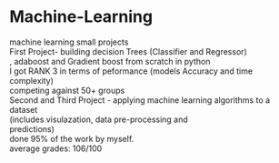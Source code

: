# Machine-Learning
machine learning small projects</br>
First Project- building decision Trees (Classifier and Regressor) </br>
              , adaboost and Gradient boost from scratch in python </br>
              I got RANK 3 in terms of peformance (models Accuracy and time complexity)</br>
              competing against 50+ groups</br>
Second and Third Project - applying machine learning algorithms to a dataset </br>
                          (includes visulazation, data pre-processing and</br>
                          predictions)</br>
done 95% of the work by myself.</br>
average grades: 106/100

